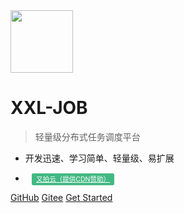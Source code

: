 <img src="https://raw.githubusercontent.com/xuxueli/xxl-job/master/doc/images/xxl-logo.png" width="100" >

# XXL-JOB

> 轻量级分布式任务调度平台

- 开发迅速、学习简单、轻量级、易扩展

- <a href="https://www.upyun.com/" target="_blank" style="font-size: 0.75em;color: #fff;background-color: var(--theme-color,#42b983);border: 1px solid #42b983;border-radius: 3px;padding: 2px 6px;margin-left: 1em;" >又拍云（提供CDN赞助）</a>

[GitHub](https://github.com/xuxueli/xxl-job/)
[Gitee](http://gitee.com/xuxueli0323/xxl-job)
[Get Started](#《分布式任务调度平台XXL-JOB》)